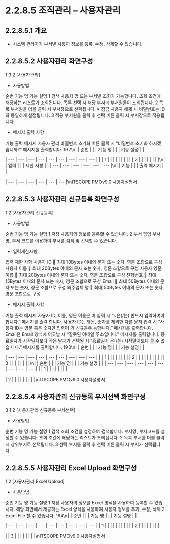 # 2.2.8.5 조직관리 – 사용자관리



## 2.2.8.5.1 개요

- 시스템 관리자가 부서별 사용자 정보를 등록, 수정, 삭제할 수 있습니다.

## 2.2.8.5.2 사용자관리 화면구성

1
3
2
[사용자관리]

- 사용방법

순번 기능 명 기능 설명
1 검색 사용자 명 또는 부서별 조회가 가능합니다.
조회 조건에 해당하는 리스트가 조회됩니다.
목록 선택 시 해당 부서에 부서원들이 조회됩니다.
2 목록
부서원을 더블 클릭 시 부서장으로 선택됩니다.
※ 잠금 사용자 해제 시 비밀번호는 ID와 동일하게 설정됩니다.
3 적용 부서원을 클릭 후 선택 버튼 클릭 시 부서장으로 적용됩니다.

- 메시지 출력 사항

기능 출력 메시지
사용자 관리 비밀번호 초기화 버튼 클릭 시 “비밀번호 초기화 하시겠습니까?” 메시지를 출력합니다.
192\n|  | 순번 |  |  | 기능 명 |  |  | 기능 설명 |  |

| --- | --- | --- | --- | --- | --- | --- | --- | --- |
|  | 1 |  |  |  |  |  |  |  |
|  | 2 |  |  |  |  |  |  |  |\n|  | 입력 |  |  | 제한 사항 |  |
| --- | --- | --- | --- | --- | --- |\n|  | 기능 |  |  | 출력 메시지 |  |

| --- | --- | --- | --- | --- | --- |\nITSCOPE PMOv9.0 사용자설명서

## 2.2.8.5.3 사용자관리 신규등록 화면구성

1
2
[사용자관리 신규등록]

- 사용방법

순번 기능 명 기능 설명
1 저장 사용자의 정보를 등록할 수 있습니다.
2 부서 팝업 부서 명, 부서 코드를 이용하여 부서를 검색 및 선택할 수 있습니다.

- 입력제한사항

입력 제한 사항
사용자 ID  최대 10Bytes 이내의 문자 또는 숫자, 영문 조합으로 구성
사용자 이름  최대 20Bytes 이내의 문자 또는 숫자, 영문 조합으로 구성
사용자 영문 이름  최대 20Bytes 이내의 문자 또는 숫자, 영문 조합으로 구성
전화번호  최대 15Bytes 이내의 문자 또는 숫자, 영문 조합으로 구성
Email  최대 50Bytes 이내의 문자 또는 숫자, 영문 조합으로 구성
외주업체 명  최대 50Bytes 이내의 문자 또는 숫자, 영문 조합으로 구성

- 메시지 출력 사항

기능 출력 메시지
사용자 ID, 이름, 영문 이름은 미 입력 시 “~은(/는) 반드시 입력하여야 합니다.” 메시지를 출력
합니다.
사용자 ID는 영문, 숫자를 제외한 다른 문자 입력 시 “사용자 ID는 영문 혹은 숫자만 입력이 가
신규등록 능합니다.” 메시지를 출력합니다.
Email은 Email 양식에 어긋날 시 “잘못된 이메일 주소입니다.” 메시지를 출력합니다.
종료일자가 시작일자보다 작은 날짜가 선택될 시 “종료일자 은(/는) 시작일자보다 클 수 없습
니다.” 메시지를 출력합니다.
193\n|  | 순번 |  |  | 기능 명 |  |  | 기능 설명 |  |

| --- | --- | --- | --- | --- | --- | --- | --- | --- |
|  | 1 |  |  |  |  |  |  |  |
| 2 |  |  |  |  |  |  |  |  |
|  | 3 |  |  |  |  |  |  |  |\n|  | 순번 |  |  | 기능 명 |  |  | 기능 설명 |  |
| --- | --- | --- | --- | --- | --- | --- | --- | --- |
|  | 1 |  |  |  |  |  |  |  |

| 2 |  |  |  |  |  |  |  |  |\nITSCOPE PMOv9.0 사용자설명서

## 2.2.8.5.4 사용자관리 신규등록 부서선택 화면구성

3
1
2
[사용자관리 신규등록 부서선택]

- 사용방법

순번 기능 명 기능 설명
1 검색 조회 조건을 설정하여 검색합니다. 부서명, 부서코드를 설정할 수 있습니다.
조회 조건에 해당하는 리스트가 조회됩니다.
2 목록
부서를 더블 클릭 시 상위부서로 선택됩니다.
3 선택 부서를 클릭 후 선택 버튼 클릭 시 부서가 선택됩니다.

## 2.2.8.5.5 사용자관리 Excel Upload 화면구성

1
2
[사용자관리 Excel Upload]

- 사용방법

순번 기능 명 기능 설명
1 저장 사용자의 정보를 Excel 양식을 사용하여 등록할 수 있습니다.
해당 화면에서 제공하는 Excel 양식을 사용하여 사용자 정보를 추가, 수정, 삭제
2 Excel File
할 수 있습니다.
194\n|  | 순번 |  |  | 기능 명 |  |  | 기능 설명 |  |

| --- | --- | --- | --- | --- | --- | --- | --- | --- |
| 1 |  |  |  |  |  |  |  |  |
|  | 2 |  |  |  |  |  |  |  |

|  | 3 |  |  |  |  |  |  |  |\nITSCOPE PMOv9.0 사용자설명서
